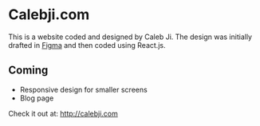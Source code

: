 # Calebji.com

This is a website coded and designed by Caleb Ji. The design was initially drafted in [Figma](https://www.figma.com/file/8islYcr1AwwrxbfPY1RiUv/Web?node-id=0%3A1) and then coded using React.js.

## Coming 
* Responsive design for smaller screens
* Blog page

Check it out at: http://calebji.com
